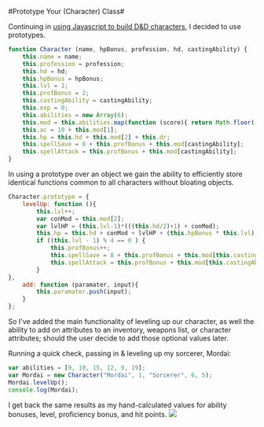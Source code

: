 #Prototype Your (Character) Class#

Continuing in [using Javascript to build D&D characters](https://github.com/thoughtbot/til/blob/master/javascript/funWithFunctions.md), I decided to use prototypes.

```javascript
function Character (name, hpBonus, profession, hd, castingAbility) {
	this.name = name;
	this.profession = profession;
	this.hd = hd;
	this.hpBonus = hpBonus;
	this.lvl = 1;
	this.profBonus = 2;
	this.castingAbility = castingAbility;
	this.exp = 0;
	this.abilities = new Array(6);
	this.mod = this.abilities.map(function (score){ return Math.floor((score / 2) - 5); } );
	this.ac = 10 + this.mod[1];
	this.hp = this.hd + this.mod[2] + this.dr;
	this.spellSave = 8 + this.profBonus + this.mod[castingAbility];
	this.spellAttack = this.profBonus + this.mod[castingAbility];
}
``` 
	
In using a prototype over an object we gain the ability to efficiently store identical functions common to all characters without bloating objects.

```javascript
Character.prototype = {
	levelUp: function (){ 
		this.lvl++; 
		var conMod = this.mod[2];
		var lvlHP = (this.lvl-1)*(((this.hd/2)+1) + conMod); 
		this.hp = this.hd + conMod + lvlHP + (this.hpBonus * this.lvl); 
		if ((this.lvl - 1) % 4 == 0 ) {
			this.profBonus++;
			this.spellSave = 8 + this.profBonus + this.mod[this.castingAbility];
			this.spellAttack = this.profBonus + this.mod[this.castingAbility];
		}
},
	add: function (paramater, input){
		this.paramater.push(input);
	}
};
```
	
So I've added the main functionality of leveling up our character, as well the ability to add on  attributes to an inventory, weapons list, or character attributes; should the user decide to add those optional values later.

Running a quick check, passing in & leveling up my sorcerer, Mordai:

```javascript
var abilities = [9, 10, 15, 12, 9, 19];
var Mordai = new Character("Mordai", 1, "Sorcerer", 6, 5);
Mordai.levelUp();
console.log(Mordai);
```

I get back the same results as my hand-calculated values for ability bonuses, level, proficiency bonus, and hit points.
![](http://images.thoughtbot.com/TIL/mordaiLayout.jpg)

